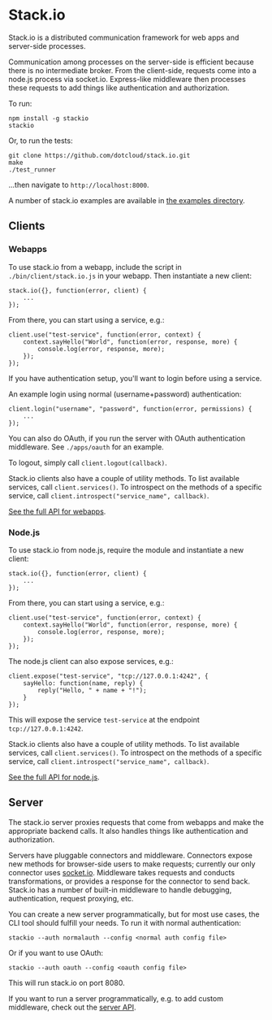 # Stack.io #

Stack.io is a distributed communication framework for web apps and server-side
processes.

Communication among processes on the server-side is efficient because there is
no intermediate broker. From the client-side, requests come into a node.js
process via socket.io. Express-like middleware then processes these requests
to add things like authentication and authorization.

To run:

    npm install -g stackio
    stackio

Or, to run the tests:

    git clone https://github.com/dotcloud/stack.io.git
    make
    ./test_runner

...then navigate to `http://localhost:8000`.

A number of stack.io examples are available in
[the examples directory](https://github.com/dotcloud/stack.io/tree/master/examples).

## Clients ##

### Webapps ###

To use stack.io from a webapp, include the script in `./bin/client/stack.io.js`
in your webapp. Then instantiate a new client:

    stack.io({}, function(error, client) {
        ...
    });

From there, you can start using a service, e.g.:

    client.use("test-service", function(error, context) {
        context.sayHello("World", function(error, response, more) {
            console.log(error, response, more);
        });
    });

If you have authentication setup, you'll want to login before using a service.

An example login using normal (username+password) authentication:

    client.login("username", "password", function(error, permissions) {
        ...
    });

You can also do OAuth, if you run the server with OAuth authentication
middleware. See `./apps/oauth` for an example.

To logout, simply call `client.logout(callback)`.

Stack.io clients also have a couple of utility methods. To list available
services, call `client.services()`. To introspect on the methods of a
specific service, call `client.introspect("service_name", callback)`.

[See the full API for webapps](https://github.com/dotcloud/stack.io/blob/master/doc/api/client-webapps.md).

### Node.js ###

To use stack.io from node.js, require the module and instantiate a new client:

    stack.io({}, function(error, client) {
        ...
    });

From there, you can start using a service, e.g.:

    client.use("test-service", function(error, context) {
        context.sayHello("World", function(error, response, more) {
            console.log(error, response, more);
        });
    });

The node.js client can also expose services, e.g.:

    client.expose("test-service", "tcp://127.0.0.1:4242", {
        sayHello: function(name, reply) {
            reply("Hello, " + name + "!");
        }
    });

This will expose the service `test-service` at the endpoint
`tcp://127.0.0.1:4242`.

Stack.io clients also have a couple of utility methods. To list available
services, call `client.services()`. To introspect on the methods of a
specific service, call `client.introspect("service_name", callback)`.

[See the full API for node.js](https://github.com/dotcloud/stack.io/blob/master/doc/api/client-node.md).

## Server ##

The stack.io server proxies requests that come from webapps and make the
appropriate backend calls. It also handles things like authentication and
authorization.

Servers have pluggable connectors and middleware. Connectors expose new methods
for browser-side users to make requests; currently our only connector uses
[socket.io](http://socket.io/). Middleware takes requests and conducts
transformations, or provides a response for the connector to send back.
Stack.io has a number of built-in middleware to handle debugging,
authentication, request proxying, etc.

You can create a new server programmatically, but for most use cases, the CLI
tool should fulfill your needs. To run it with normal authentication:

    stackio --auth normalauth --config <normal auth config file>

Or if you want to use OAuth:

    stackio --auth oauth --config <oauth config file>

This will run stack.io on port 8080.

If you want to run a server programmatically, e.g. to add custom middleware,
check out the [server API](https://github.com/dotcloud/stack.io/blob/master/doc/api/server.md).
